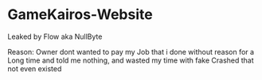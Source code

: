 # GameKairos-Website
Leaked by Flow aka NullByte

Reason: Owner dont wanted to pay my Job that i done without reason for a Long time and told me nothing,
and wasted my time with fake Crashed that not even existed
